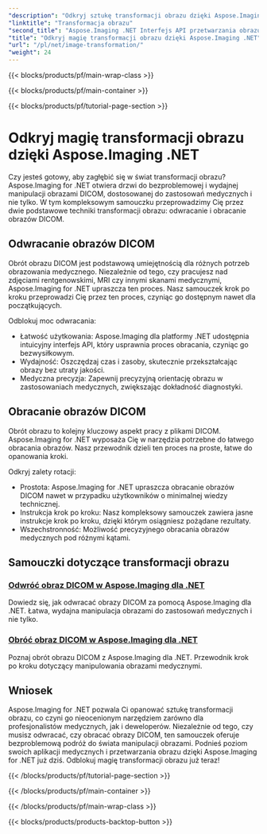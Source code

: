 ```yaml
---
"description": "Odkryj sztukę transformacji obrazu dzięki Aspose.Imaging dla .NET. Naucz się bez wysiłku odwracać i obracać obrazy DICOM do zastosowań medycznych i nie tylko."
"linktitle": "Transformacja obrazu"
"second_title": "Aspose.Imaging .NET Interfejs API przetwarzania obrazu"
"title": "Odkryj magię transformacji obrazu dzięki Aspose.Imaging .NET"
"url": "/pl/net/image-transformation/"
"weight": 24
---
```


{{< blocks/products/pf/main-wrap-class >}}

{{< blocks/products/pf/main-container >}}

{{< blocks/products/pf/tutorial-page-section >}}

# Odkryj magię transformacji obrazu dzięki Aspose.Imaging .NET


Czy jesteś gotowy, aby zagłębić się w świat transformacji obrazu? Aspose.Imaging for .NET otwiera drzwi do bezproblemowej i wydajnej manipulacji obrazami DICOM, dostosowanej do zastosowań medycznych i nie tylko. W tym kompleksowym samouczku przeprowadzimy Cię przez dwie podstawowe techniki transformacji obrazu: odwracanie i obracanie obrazów DICOM. 

## Odwracanie obrazów DICOM

Obrót obrazu DICOM jest podstawową umiejętnością dla różnych potrzeb obrazowania medycznego. Niezależnie od tego, czy pracujesz nad zdjęciami rentgenowskimi, MRI czy innymi skanami medycznymi, Aspose.Imaging for .NET upraszcza ten proces. Nasz samouczek krok po kroku przeprowadzi Cię przez ten proces, czyniąc go dostępnym nawet dla początkujących.

Odblokuj moc odwracania:
- Łatwość użytkowania: Aspose.Imaging dla platformy .NET udostępnia intuicyjny interfejs API, który usprawnia proces obracania, czyniąc go bezwysiłkowym.
- Wydajność: Oszczędzaj czas i zasoby, skutecznie przekształcając obrazy bez utraty jakości.
- Medyczna precyzja: Zapewnij precyzyjną orientację obrazu w zastosowaniach medycznych, zwiększając dokładność diagnostyki.

## Obracanie obrazów DICOM

Obrót obrazu to kolejny kluczowy aspekt pracy z plikami DICOM. Aspose.Imaging for .NET wyposaża Cię w narzędzia potrzebne do łatwego obracania obrazów. Nasz przewodnik dzieli ten proces na proste, łatwe do opanowania kroki.

Odkryj zalety rotacji:
- Prostota: Aspose.Imaging for .NET upraszcza obracanie obrazów DICOM nawet w przypadku użytkowników o minimalnej wiedzy technicznej.
- Instrukcja krok po kroku: Nasz kompleksowy samouczek zawiera jasne instrukcje krok po kroku, dzięki którym osiągniesz pożądane rezultaty.
- Wszechstronność: Możliwość precyzyjnego obracania obrazów medycznych pod różnymi kątami.

## Samouczki dotyczące transformacji obrazu
### [Odwróć obraz DICOM w Aspose.Imaging dla .NET](./flip-dicom-image/)
Dowiedz się, jak odwracać obrazy DICOM za pomocą Aspose.Imaging dla .NET. Łatwa, wydajna manipulacja obrazami do zastosowań medycznych i nie tylko.
### [Obróć obraz DICOM w Aspose.Imaging dla .NET](./rotate-dicom-image/)
Poznaj obrót obrazu DICOM z Aspose.Imaging dla .NET. Przewodnik krok po kroku dotyczący manipulowania obrazami medycznymi.

## Wniosek

Aspose.Imaging for .NET pozwala Ci opanować sztukę transformacji obrazu, co czyni go nieocenionym narzędziem zarówno dla profesjonalistów medycznych, jak i deweloperów. Niezależnie od tego, czy musisz odwracać, czy obracać obrazy DICOM, ten samouczek oferuje bezproblemową podróż do świata manipulacji obrazami. Podnieś poziom swoich aplikacji medycznych i przetwarzania obrazu dzięki Aspose.Imaging for .NET już dziś. Odblokuj magię transformacji obrazu już teraz!

{{< /blocks/products/pf/tutorial-page-section >}}

{{< /blocks/products/pf/main-container >}}

{{< /blocks/products/pf/main-wrap-class >}}

{{< blocks/products/products-backtop-button >}}